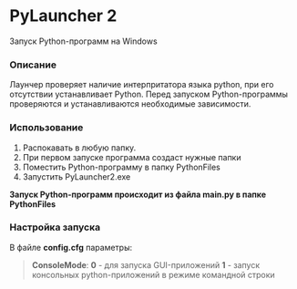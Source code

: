 # PyLauncher 2
Запуск Python-программ на Windows

### Описание
Лаунчер проверяет наличие интерпритатора языка python, при его отсутствии устанавливает Python. Перед запуском Python-программы проверяются и устанавливаются необходимые зависимости.

### Использование
1. Распокавать в любую папку.
2. При первом запуске программа создаст нужные папки
3. Поместить Python-программу в папку PythonFiles
4. Запустить PyLauncher2.exe

**Запуск Python-программ происходит из файла main.py в папке PythonFiles**

### Настройка запуска
В файле **config.cfg** параметры:
> **ConsoleMode**:
**0** - для запуска GUI-приложений
**1** - запуск консольных python-приложений в режиме командной строки
